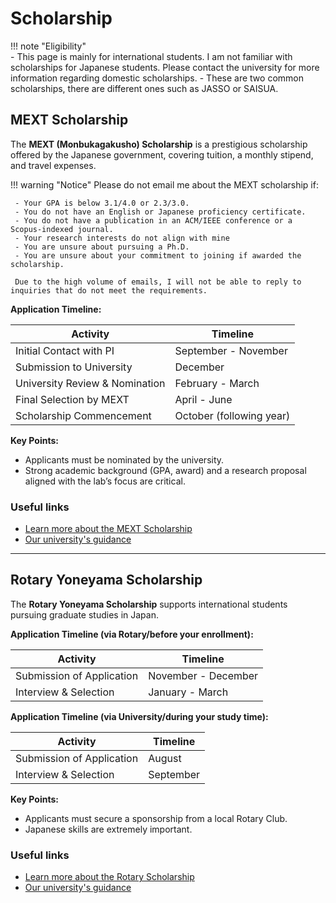 
# Scholarship

!!! note "Eligibility"  
    - This page is mainly for international students. I am not familiar with scholarships for Japanese students. Please contact the university for more information regarding domestic scholarships.
    - These are two common scholarships, there are different ones such as JASSO or SAISUA.
 

## **MEXT Scholarship**  
The **MEXT (Monbukagakusho) Scholarship** is a prestigious scholarship offered by the Japanese government, covering tuition, a monthly stipend, and travel expenses.

!!! warning "Notice"
     Please do not email me about the MEXT scholarship if:

     - Your GPA is below 3.1/4.0 or 2.3/3.0.
     - You do not have an English or Japanese proficiency certificate.
     - You do not have a publication in an ACM/IEEE conference or a Scopus-indexed journal.
     - Your research interests do not align with mine
     - You are unsure about pursuing a Ph.D.
     - You are unsure about your commitment to joining if awarded the scholarship.
     
     Due to the high volume of emails, I will not be able to reply to inquiries that do not meet the requirements.


**Application Timeline:**  

| Activity                     | Timeline          |
|------------------------------|-------------------|
| Initial Contact with PI       | September - November |
| Submission to University      | December  |
| University Review & Nomination| February - March  |
| Final Selection by MEXT       | April - June      |
| Scholarship Commencement      | October (following year) |

**Key Points:**

- Applicants must be nominated by the university.
- Strong academic background (GPA, award) and a research proposal aligned with the lab’s focus are critical.

### Useful links

- [Learn more about the MEXT Scholarship](https://www.studyinjapan.go.jp/en/smap-stopj-applications-scholarship.html)
- [Our university's guidance](https://u-aizu.ac.jp/en/curriculum/internal/international/#mext)

---

## **Rotary Yoneyama Scholarship**  

The **Rotary Yoneyama Scholarship** supports international students pursuing graduate studies in Japan.

**Application Timeline (via Rotary/before your enrollment):**  

| Activity                     | Timeline          |
|------------------------------|-------------------|
| Submission of Application     | November - December |
| Interview & Selection         | January - March   |

**Application Timeline (via University/during your study time):**  

| Activity                     | Timeline          |
|------------------------------|-------------------|
| Submission of Application     | August |
| Interview & Selection         | September  |

**Key Points:**

- Applicants must secure a sponsorship from a local Rotary Club.
- Japanese skills are extremely important.

### Useful links

- [Learn more about the Rotary Scholarship](https://www.rotary-yoneyama.or.jp/english/overseas)
- [Our university's guidance](https://u-aizu.ac.jp/en/curriculum/internal/international/) 
